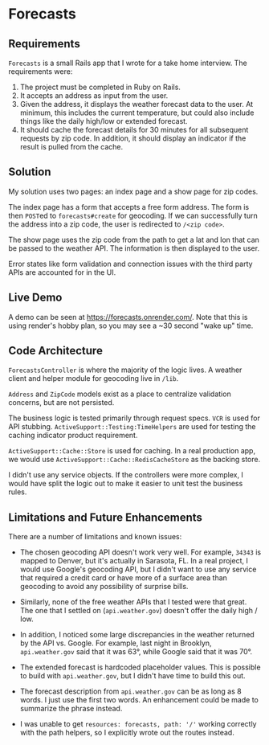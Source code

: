 # Forecasts

## Requirements
`Forecasts` is a small Rails app that I wrote for a take home interview. The requirements were:
1. The project must be completed in Ruby on Rails.
2. It accepts an address as input from the user.
3. Given the address, it displays the weather forecast data to the user.
   At minimum, this includes the current temperature, but could also include things like the daily high/low or extended forecast.
4. It should cache the forecast details for 30 minutes for all subsequent requests by zip code.
   In addition, it should display an indicator if the result is pulled from the cache. 

## Solution
My solution uses two pages: an index page and a show page for zip codes.

The index page has a form that accepts a free form address.
The form is then `POST`ed to `forecasts#create` for geocoding. If we can
successfully turn the address into a zip code, the user is redirected to `/<zip code>`.

The show page uses the zip code from the path to get a lat and lon that can be passed
to the weather API. The information is then displayed to the user.

Error states like form validation and connection issues with the third party APIs
are accounted for in the UI.

## Live Demo
A demo can be seen at https://forecasts.onrender.com/. Note that this is using render's
hobby plan, so you may see a ~30 second "wake up" time.

## Code Architecture

`ForecastsController` is where the majority of the logic lives. A weather client and
helper module for geocoding live in `/lib`.

`Address` and `ZipCode` models exist as a place to centralize validation concerns, but are
not persisted.

The business logic is tested primarily through request specs. `VCR` is used
for API stubbing. `ActiveSupport::Testing:TimeHelpers` are used for testing the caching indicator product requirement.

`ActiveSupport::Cache::Store` is used for caching. In a real production app,
we would use `ActiveSupport::Cache::RedisCacheStore` as the backing store.

I didn't use any service objects. If the controllers were more complex, I would have
split the logic out to make it easier to unit test the business rules. 

## Limitations and Future Enhancements

There are a number of limitations and known issues:

* The chosen geocoding API doesn't work very well. For example, `34343` is mapped
  to Denver, but it's actually in Sarasota, FL. In a real project, I would use
  Google's geocoding API, but I didn't want to use any service that required a credit
  card or have more of a surface area than geocoding to avoid any possibility of surprise bills.

* Similarly, none of the free weather APIs that I tested were that great. The one
  that I settled on (`api.weather.gov`) doesn't offer the daily high / low.

* In addition, I noticed some large discrepancies in the weather returned by the API vs. Google. For example,
  last night in Brooklyn, `api.weather.gov` said that it was 63°, while Google said that it was 70°.
  
* The extended forecast is hardcoded placeholder values. This is possible to build with
  `api.weather.gov`, but I didn't have time to build this out.

* The forecast description from `api.weather.gov` can be as long as 8 words. I just
  use the first two words. An enhancement could be made to summarize the phrase instead.
  
* I was unable to get `resources: forecasts, path: '/'` working correctly with the
  path helpers, so I explicitly wrote out the routes instead.